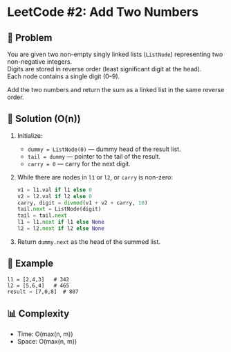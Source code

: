 # LeetCode #2: Add Two Numbers

## 📖 Problem

You are given two non-empty singly linked lists (`ListNode`) representing two non-negative integers.  
Digits are stored in reverse order (least significant digit at the head).  
Each node contains a single digit (0–9).  

Add the two numbers and return the sum as a linked list in the same reverse order.

## 🚀 Solution (O(n))

1. Initialize:  
   - `dummy = ListNode(0)` — dummy head of the result list.  
   - `tail = dummy` — pointer to the tail of the result.  
   - `carry = 0` — carry for the next digit.

2. While there are nodes in `l1` or `l2`, or `carry` is non-zero:  
   ```python
   v1 = l1.val if l1 else 0
   v2 = l2.val if l2 else 0
   carry, digit = divmod(v1 + v2 + carry, 10)
   tail.next = ListNode(digit)
   tail = tail.next
   l1 = l1.next if l1 else None
   l2 = l2.next if l2 else None
   ```

3. Return `dummy.next` as the head of the summed list.

## 🔢 Example

```
l1 = [2,4,3]   # 342
l2 = [5,6,4]   # 465
result → [7,0,8]  # 807
```

## 📊 Complexity

- Time: O(max(n, m))  
- Space: O(max(n, m))
